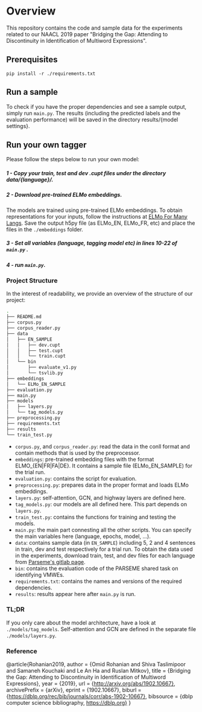# Overview
This repository contains the code and sample data for the experiments related to our NAACL 2019 paper "Bridging the Gap: Attending to Discontinuity in Identification of Multiword Expressions".
 
## Prerequisites
```
pip install -r ./requirements.txt
```

## Run a sample 

To check if you have the proper dependencies and see a sample output, simply run `main.py`. The results (including the predicted labels and the evaluation performance) will be saved in the directory results/{model settings}.

## Run your own tagger
Please follow the steps below to run your own model:

##### 1 - Copy your train, test and dev .cupt files under the directory data/{language}/.

##### 2 - Download pre-trained ELMo embeddings.

The models are trained using pre-trained ELMo embeddings. To obtain representations for your inputs, follow the instructions at [ELMo For Many Langs](https://github.com/HIT-SCIR/ELMoForManyLangs). Save the output h5py file (as ELMo_EN, ELMo_FR, etc) and place the files in the `./embeddings` folder. 

##### 3 - Set all variables (language, tagging model etc) in lines 10-22 of `main.py` .

##### 4 - run `main.py`.

### Project Structure
In the interest of readability, we provide an overview of the structure of our project: 

```bash
.
├── README.md
├── corpus.py
├── corpus_reader.py
├── data
│   ├── EN_SAMPLE
│   │   ├── dev.cupt
│   │   ├── test.cupt
│   │   └── train.cupt
│   └── bin
│       ├── evaluate_v1.py
│       └── tsvlib.py
├── embeddings
│   └── ELMo_EN_SAMPLE
├── evaluation.py
├── main.py
├── models
│   ├── layers.py
│   └── tag_models.py
├── preprocessing.py
├── requirements.txt
├── results
└── train_test.py
```
- `corpus.py`, and `corpus_reader.py`: read the data in the conll format and contain methods that is used by the preprocessor. 
- `embeddings`: pre-trained embedding files with the format ELMO_{EN|FR|FA|DE}. It contains a sample file (ELMo_EN_SAMPLE) for the trial run.  
- `evaluation.py`: contains the script for evaluation. 
- `preprocessing.py`: prepares data in the proper format and loads ELMo embeddings. 
- `layers.py`: self-attention, GCN, and highway layers are defined here. 
- `tag_models.py`: our models are all defined here. This part depends on `layers.py`.
- `train_test.py`: contains the functions for training and testing the models. 
- `main.py`: the main part connesting all the other scripts. You can specify the main variables here (language, epochs, model, ...).
- `data`: contains sample data (in `EN_SAMPLE`) including 5, 2 and 4 sentences in train, dev and test respectively for a trial run. To obtain the data used in the experiments, download train, test, and dev files for each language from [Parseme's gitlab page](https://gitlab.com/parseme/sharedtask-data/tree/master/1.1). 
- `bin`: contains the evaluation code of the PARSEME shared task on identifying VMWEs.
- `requirements.txt`: contains the names and versions of the required dependencies. 
- `results`: results appear here after `main.py` is run. 

### TL;DR

If you only care about the model architecture, have a look at `./models/tag_models`. Self-attention and GCN are defined in the separate file `./models/layers.py`.

### Reference

@article{Rohanian2019,
  author    = {Omid Rohanian and
               Shiva Taslimipoor and
               Samaneh Kouchaki and
               Le An Ha and
               Ruslan Mitkov},
  title     = {Bridging the Gap: Attending to Discontinuity in Identification of
               Multiword Expressions},
  year      = {2019},
  url       = {http://arxiv.org/abs/1902.10667},
  archivePrefix = {arXiv},
  eprint    = {1902.10667},
  biburl    = {https://dblp.org/rec/bib/journals/corr/abs-1902-10667},
  bibsource = {dblp computer science bibliography, https://dblp.org}
}
